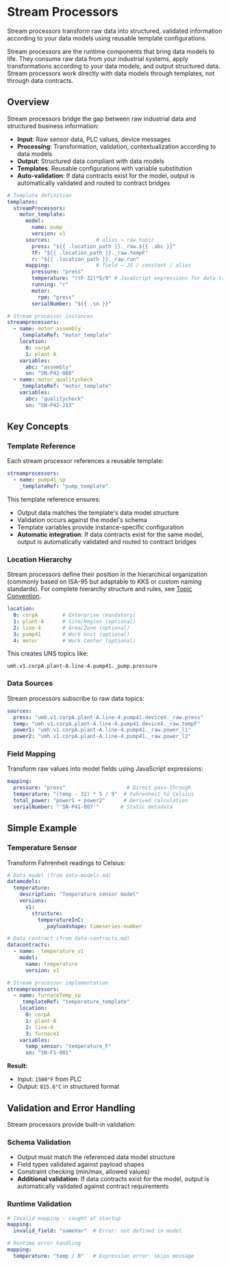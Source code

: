# Stream Processors

Stream processors transform raw data into structured, validated information according to your data models using reusable template configurations.

Stream processors are the runtime components that bring data models to life. They consume raw data from your industrial systems, apply transformations according to your data models, and output structured data. Stream processors work directly with data models through templates, not through data contracts.

## Overview

Stream processors bridge the gap between raw industrial data and structured business information:

- **Input**: Raw sensor data, PLC values, device messages
- **Processing**: Transformation, validation, contextualization according to data models
- **Output**: Structured data compliant with data models
- **Templates**: Reusable configurations with variable substitution
- **Auto-validation**: If data contracts exist for the model, output is automatically validated and routed to contract bridges

```yaml
# Template definition
templates:
  streamProcessors:
    motor_template:
      model:
        name: pump
        version: v1
      sources:               # alias → raw topic
        press: "${{ .location_path }}._raw.${{ .abc }}"
        tF: "${{ .location_path }}._raw.tempF"
        r: "${{ .location_path }}._raw.run"
      mapping:               # field → JS / constant / alias
        pressure: "press"
        temperature: "(tF-32)*5/9" # JavaScript expressions for data transformation
        running: "r"
        motor:
          rpm: "press"
        serialNumber: "${{ .sn }}"

# Stream processor instances
streamprocessors:
  - name: motor_assembly
    _templateRef: "motor_template"
    location:
      0: corpA
      1: plant-A
    variables:
      abc: "assembly"
      sn: "SN-P42-008"
  - name: motor_qualitycheck
    _templateRef: "motor_template"
    variables:
      abc: "qualitycheck"
      sn: "SN-P42-213"
```

## Key Concepts

### Template Reference

Each stream processor references a reusable template:

```yaml
streamprocessors:
  - name: pump41_sp
    _templateRef: "pump_template"
```

This template reference ensures:
- Output data matches the template's data model structure
- Validation occurs against the model's schema
- Template variables provide instance-specific configuration
- **Automatic integration**: If data contracts exist for the same model, output is automatically validated and routed to contract bridges

### Location Hierarchy

Stream processors define their position in the hierarchical organization (commonly based on ISA-95 but adaptable to KKS or custom naming standards). For complete hierarchy structure and rules, see [Topic Convention](../unified-namespace/topic-convention.md).

```yaml
location:
  0: corpA        # Enterprise (mandatory)
  1: plant-A      # Site/Region (optional)
  2: line-4       # Area/Zone (optional)
  3: pump41       # Work Unit (optional)
  4: motor        # Work Center (optional)
```

This creates UNS topics like:
```
umh.v1.corpA.plant-A.line-4.pump41._pump.pressure
```

### Data Sources

Stream processors subscribe to raw data topics:

```yaml
sources:
  press: "umh.v1.corpA.plant-A.line-4.pump41.deviceX._raw.press"
  temp: "umh.v1.corpA.plant-A.line-4.pump41.deviceX._raw.tempF"
  power1: "umh.v1.corpA.plant-A.line-4.pump41._raw.power_l1"
  power2: "umh.v1.corpA.plant-A.line-4.pump41._raw.power_l2"
```

### Field Mapping

Transform raw values into model fields using JavaScript expressions:

```yaml
mapping:
  pressure: "press"                    # Direct pass-through
  temperature: "(temp - 32) * 5 / 9"  # Fahrenheit to Celsius
  total_power: "power1 + power2"      # Derived calculation
  serialNumber: "'SN-P41-007'"       # Static metadata
```

## Simple Example

### Temperature Sensor

Transform Fahrenheit readings to Celsius:

```yaml
# Data model (from data-models.md)
datamodels:
  temperature:
    description: "Temperature sensor model"
    versions:
      v1:
        structure:
          temperatureInC:
            _payloadshape: timeseries-number

# Data contract (from data-contracts.md)
datacontracts:
  - name: _temperature_v1
    model:
      name: temperature
      version: v1

# Stream processor implementation
streamprocessors:
  - name: furnaceTemp_sp
    _templateRef: "temperature_template"
    location:
      0: corpA
      1: plant-A
      2: line-4
      3: furnace1
    variables:
      temp_sensor: "temperature_F"
      sn: "SN-F1-001"
```

**Result:**
- Input: `1500°F` from PLC
- Output: `815.6°C` in structured format

## Validation and Error Handling

Stream processors provide built-in validation:

### Schema Validation
- Output must match the referenced data model structure
- Field types validated against payload shapes
- Constraint checking (min/max, allowed values)
- **Additional validation**: If data contracts exist for the model, output is automatically validated against contract requirements

### Runtime Validation
```yaml
# Invalid mapping - caught at startup
mapping:
  invalid_field: "someVar"  # Error: not defined in model

# Runtime error handling
mapping:
  temperature: "temp / 0"   # Expression error: skips message
```

